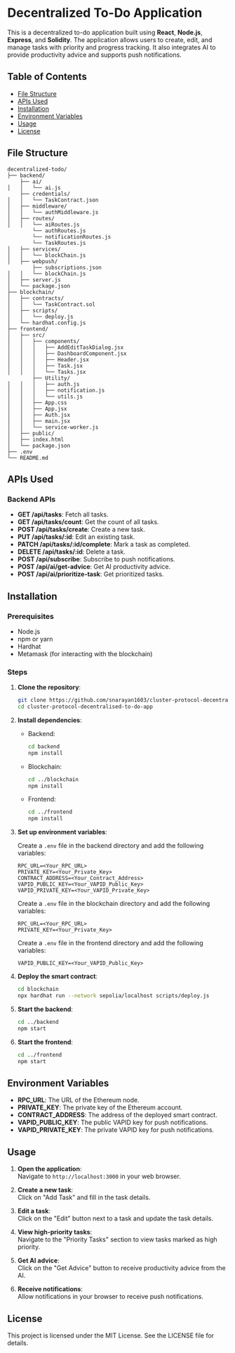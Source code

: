 # Decentralized To-Do Application

This is a decentralized to-do application built using **React**, **Node.js**, **Express**, and **Solidity**. The application allows users to create, edit, and manage tasks with priority and progress tracking. It also integrates AI to provide productivity advice and supports push notifications.

## Table of Contents

- [File Structure](#file-structure)
- [APIs Used](#apis-used)
- [Installation](#installation)
- [Environment Variables](#environment-variables)
- [Usage](#usage)
- [License](#license)

## File Structure

```
decentralized-todo/
├── backend/
    ├── ai/
│   │   └── ai.js
    ├── credentials/
│   │   └── TaskContract.json
│   ├── middleware/
│   │   └── authMiddleware.js
│   ├── routes/
│   │   └── aiRoutes.js
        └── authRoutes.js
        └── notificationRoutes.js
        └── TaskRoutes.js
│   ├── services/
│   │   └── blockChain.js
│   ├── webpush/
        ├── subscriptions.json
│   │   └── blockChain.js
│   ├── server.js
│   └── package.json
├── blockchain/
│   ├── contracts/
│   │   └── TaskContract.sol
│   ├── scripts/
│   │   └── deploy.js
│   └── hardhat.config.js
├── frontend/
│   ├── src/
│   │   ├── components/
│   │   │   ├── AddEditTaskDialog.jsx
│   │   │   ├── DashboardComponent.jsx
│   │   │   ├── Header.jsx
│   │   │   ├── Task.jsx
│   │   │   └── Tasks.jsx
        ├── Utility/
│   │   │   ├── auth.js
│   │   │   ├── notification.js
│   │   │   └── utils.js
│   │   ├── App.css
│   │   ├── App.jsx
│   │   ├── Auth.jsx
│   │   ├── main.jsx
│   │   └── service-worker.js
│   ├── public/
│   ├── index.html
│   └── package.json
├── .env
└── README.md
```

## APIs Used

### Backend APIs

- **GET /api/tasks**: Fetch all tasks.
- **GET /api/tasks/count**: Get the count of all tasks.
- **POST /api/tasks/create**: Create a new task.
- **PUT /api/tasks/:id**: Edit an existing task.
- **PATCH /api/tasks/:id/complete**: Mark a task as completed.
- **DELETE /api/tasks/:id**: Delete a task.
- **POST /api/subscribe**: Subscribe to push notifications.
- **POST /api/ai/get-advice**: Get AI productivity advice.
- **POST /api/ai/prioritize-task**: Get prioritized tasks.

## Installation

### Prerequisites

- Node.js
- npm or yarn
- Hardhat
- Metamask (for interacting with the blockchain)

### Steps

1. **Clone the repository**:

   ```sh
   git clone https://github.com/snarayan1603/cluster-protocol-decentralised-to-do-app.git
   cd cluster-protocol-decentralised-to-do-app
   ```

2. **Install dependencies**:

   - Backend:

     ```sh
     cd backend
     npm install
     ```

   - Blockchain:

     ```sh
     cd ../blockchain
     npm install
     ```

   - Frontend:
     ```sh
     cd ../frontend
     npm install
     ```

3. **Set up environment variables**:

   Create a `.env` file in the backend directory and add the following variables:

   ```env
   RPC_URL=<Your_RPC_URL>
   PRIVATE_KEY=<Your_Private_Key>
   CONTRACT_ADDRESS=<Your_Contract_Address>
   VAPID_PUBLIC_KEY=<Your_VAPID_Public_Key>
   VAPID_PRIVATE_KEY=<Your_VAPID_Private_Key>
   ```

   Create a `.env` file in the blockchain directory and add the following variables:

   ```env
   RPC_URL=<Your_RPC_URL>
   PRIVATE_KEY=<Your_Private_Key>
   ```

   Create a `.env` file in the frontend directory and add the following variables:

   ```env
   VAPID_PUBLIC_KEY=<Your_VAPID_Public_Key>
   ```

4. **Deploy the smart contract**:

   ```sh
   cd blockchain
   npx hardhat run --network sepolia/localhost scripts/deploy.js
   ```

5. **Start the backend**:

   ```sh
   cd ../backend
   npm start
   ```

6. **Start the frontend**:
   ```sh
   cd ../frontend
   npm start
   ```

## Environment Variables

- **RPC_URL**: The URL of the Ethereum node.
- **PRIVATE_KEY**: The private key of the Ethereum account.
- **CONTRACT_ADDRESS**: The address of the deployed smart contract.
- **VAPID_PUBLIC_KEY**: The public VAPID key for push notifications.
- **VAPID_PRIVATE_KEY**: The private VAPID key for push notifications.

## Usage

1. **Open the application**:  
   Navigate to `http://localhost:3000` in your web browser.

2. **Create a new task**:  
   Click on "Add Task" and fill in the task details.

3. **Edit a task**:  
   Click on the "Edit" button next to a task and update the task details.

4. **View high-priority tasks**:  
   Navigate to the "Priority Tasks" section to view tasks marked as high priority.

5. **Get AI advice**:  
   Click on the "Get Advice" button to receive productivity advice from the AI.

6. **Receive notifications**:  
   Allow notifications in your browser to receive push notifications.

## License

This project is licensed under the MIT License. See the LICENSE file for details.
